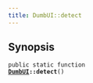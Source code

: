 ```yaml
---
title: DumbUI::detect
---
```


## Synopsis

<code>public static function <b><a href="DumbUI">DumbUI</a>::detect</b>()</code>

